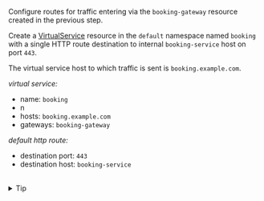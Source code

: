 Configure routes for traffic entering via the `booking-gateway` resource created in the previous step.

Create a [VirtualService](https://istio.io/latest/docs/reference/config/networking/virtual-service/)
resource in the `default` namespace named `booking`
with a single HTTP route destination to internal `booking-service` host on port `443`.


The virtual service host to which traffic is sent is `booking.example.com`.


*virtual service:*
* name: `booking`
* n
* hosts: `booking.example.com`
* gateways: `booking-gateway`

*default http route:*
* destination port: `443`
* destination host: `booking-service`


<br>
<details><summary>Tip</summary>

```plain
apiVersion: networking.istio.io/v1alpha3
kind: VirtualService
metadata:
  name: // TODO
spec:
  hosts:
  - // TODO
  gateways:
  - // TODO
  http:
  - route:
    - destination:
        port:
          number: // TODO
        host: // TODO
```{{copy}}
</details>

<br>
<details><summary>Solution</summary>

```plain
apiVersion: networking.istio.io/v1alpha3
kind: VirtualService
metadata:
  name: booking
spec:
  hosts:
  - booking.example.com
  gateways:
  - booking-gateway
  http:
  - route:
    - destination:
        port:
          number: 443
        host: booking-service
```{{copy}}
</details>